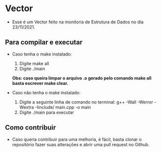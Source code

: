 # Vector

- Esse é um Vector feito na monitoria de Estrutura de Dados no dia 23/11/2021. 

## Para compilar e executar
- Caso tenha o make instalado:
    1. Digite make all
    2. Digite ./main

    **Obs: caso queira limpar o arquivo .o gerado pelo comando make all basta escrever make clear.**
- Caso não tenha o make instalado:
    1. Digite a seguinte linha de comando no terminal: g++ -Wall -Werror -Wextra -Iinclude/ main.cpp -o main
    2. Digite ./main para executar

## Como contribuir
- Caso queria contribuir para uma melhoria, é fácil, basta clonar o repositório fazer suas alterações e abrir uma pull request no Github.
